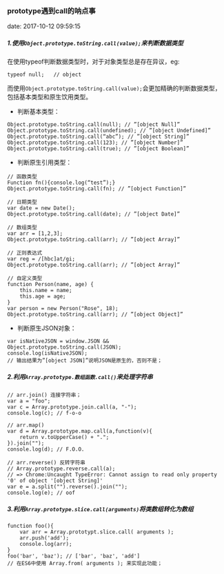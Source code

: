 ### prototype遇到call的呐点事
date: 2017-10-12 09:59:15

##### 1.使用`Object.prototype.toString.call(value);`来判断数据类型

在使用typeof判断数据类型时，对于对象类型总是存在异议，eg:
```
typeof null;   // object
```
而使用`Object.prototype.toString.call(value);`会更加精确的判断数据类型，包括基本类型和原生饮用类型。

- 判断基本类型：
```
Object.prototype.toString.call(null); // ”[object Null]”
Object.prototype.toString.call(undefined); // ”[object Undefined]”
Object.prototype.toString.call(“abc”); // ”[object String]”
Object.prototype.toString.call(123); // ”[object Number]”
Object.prototype.toString.call(true); // ”[object Boolean]”
```
- 判断原生引用类型：
```
// 函数类型
Function fn(){console.log(“test”);}
Object.prototype.toString.call(fn); // ”[object Function]”

// 日期类型
var date = new Date();
Object.prototype.toString.call(date); // ”[object Date]”

// 数组类型
var arr = [1,2,3];
Object.prototype.toString.call(arr); // ”[object Array]”

// 正则表达式
var reg = /[hbc]at/gi;
Object.prototype.toString.call(arr); // ”[object Array]”

// 自定义类型
function Person(name, age) {
    this.name = name;
    this.age = age;
}
var person = new Person("Rose", 18);
Object.prototype.toString.call(arr); // ”[object Object]”
```

- 判断原生JSON对象：
```
var isNativeJSON = window.JSON && Object.prototype.toString.call(JSON);
console.log(isNativeJSON);
// 输出结果为”[object JSON]”说明JSON是原生的，否则不是；
```

##### 2.利用`Array.prototype.数组函数.call()`来处理字符串
```
// arr.join() 连接字符串；
var a = "foo";
var c = Array.prototype.join.call(a, "-");
console.log(c); // f-o-o

// arr.map()
var d = Array.prototype.map.call(a,function(v){
	return v.toUpperCase() + ".";
}).join("");
console.log(d); // F.O.O.

// arr.reverse() 反转字符串
// Array.prototype.reverse.call(a);
// => Chrome:Uncaught TypeError: Cannot assign to read only property '0' of object '[object String]'
var e = a.split("").reverse().join("");
console.log(e); // oof
```

##### 3.利用`Array.prototype.slice.call(arguments)`将类数组转化为数组
```
function foo(){
	var arr = Array.prototypt.slice.call( arguments );
	arr.push('add');
	console.log(arr);
}
foo('bar', 'baz'); // ['bar', 'baz', 'add']
// 在ES6中使用 Array.from( arguments ); 来实现此功能；
```
